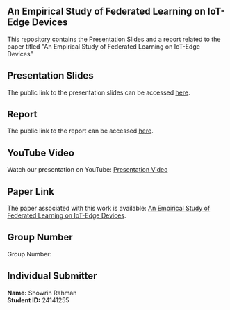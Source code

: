 ## An Empirical Study of Federated Learning on IoT-Edge Devices

This repository contains the Presentation Slides and a report related to the paper titled "An Empirical Study of Federated Learning on IoT-Edge Devices" 

## Presentation Slides

The public link to the presentation slides can be accessed [here](#).
## Report

The public link to the report can be accessed [here](#).
## YouTube Video

Watch our presentation on YouTube: [Presentation Video](#)
## Paper Link

The paper associated with this work is available: [An Empirical Study of Federated Learning on IoT-Edge Devices](https://arxiv.org/abs/2305.19831#).

## Group Number

Group Number: 

## Individual Submitter

**Name:** Showrin Rahman  
**Student ID:** 24141255
